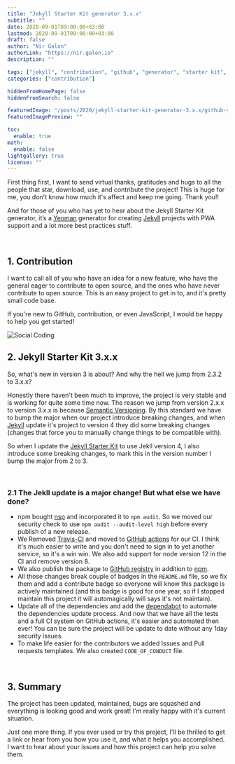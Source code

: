 ```yaml
---
title: "Jekyll Starter Kit generator 3.x.x"
subtitle: ""
date: 2020-09-01T09:00:00+03:00
lastmod: 2020-09-01T09:00:00+03:00
draft: false
author: "Nir Galon"
authorLink: "https://nir.galon.io"
description: ""

tags: ["jekyll", "contribution", "github", "generator", "starter kit", "yeoman", "pwa", "npm"]
categories: ["contribution"]

hiddenFromHomePage: false
hiddenFromSearch: false

featuredImage: "/posts/2020/jekyll-starter-kit-generator-3.x.x/github-social-coding.webp"
featuredImagePreview: ""

toc:
  enable: true
math:
  enable: false
lightgallery: true
license: ""
---
```

First thing first, I want to send virtual thanks, gratitudes and hugs to all the people that star, download, use, and contribute the project! This is huge for me, you don't know how much it's affect and keep me going. Thank you!!

And for those of you who has yet to hear about the Jekyll Starter Kit generator, it’s a [Yeoman](http://yeoman.io/) generator for creating [Jekyll](https://jekyllrb.com/) projects with PWA support and a lot more best practices stuff.

&nbsp;

## 1. Contribution

I want to call all of you who have an idea for a new feature, who have the general eager to contribute to open source, and the ones who have never contribute to open source. This is an easy project to get in to, and it's pretty small code base.

If you're new to GitHub, contribution, or even JavaScript, I would be happy to help you get started!

![Social Coding](/posts/2020/jekyll-starter-kit-generator-3.x.x/hello-world.webp "Social Coding")

## 2. Jekyll Starter Kit 3.x.x

So, what's new in version 3 is about? And why the hell we jump from 2.3.2 to 3.x.x?

Honestly there haven't been much to improve, the project is very stable and is working for quite some time now. The reason we jump from version 2.x.x to version 3.x.x is because [Semantic Versioning](https://semver.org/). By this standard we have to bump the major when our project introduce breaking changes, and when [Jekyll](https://jekyllrb.com/) update it's project to version 4 they did some breaking changes (changes that force you to manually change things to be compatible with).

So when I update the [Jekyll Starter Kit](https://github.com/nirgn975/generator-jekyll-starter-kit) to use Jekll version 4, I also introduce some breaking changes, to mark this in the version number I bump the major from 2 to 3.

&nbsp;

### 2.1 The Jekll update is a major change! But what else we have done?

 * npm bought [nsp](https://github.com/nodesecurity/nsp) and incorporated it to `npm audit`. So we moved our security check to use `npm audit --audit-level high` before every publish of a new release.
 * We Removed [Travis-CI](https://travis-ci.org/) and moved to [GitHub actions](https://github.com/features/actions) for our CI. I think it's much easier to write and you don't need to sign in to yet another service, so it's a win win. We also add support for node version 12 in the CI and remove version 8.
 * We also publish the package to [GitHub registry](https://github.com/features/packages) in addition to [npm](https://www.npmjs.com/package/generator-jekyll-starter-kit).
 * All those changes break couple of badges in the `README.md` file, so we fix them and add a contribute badge so everyone will know this package is actively maintained (and this badge is good for one year, so if I stopped maintain this project it will automagically will says it's not maintain).
 * Update all of the dependencies and add the [dependabot](https://dependabot.com/) to automate the dependencies update process. And now that we have all the tests and a full CI system on GitHub actions, it's easier and automated then ever! You can be sure the project will be update to date without any 1day security issues.
 * To make life easier for the contributors we added Issues and Pull requests templates. We also created `CODE_OF_CONDUCT` file.

&nbsp;

## 3. Summary

The project has been updated, maintained, bugs are squashed and everything is looking good and work great! I'm really happy with it's current situation.

Just one more thing. If you ever used or try this project, I'll be thrilled to get a link or hear from you how you use it, and what it helps you accomplished. I want to hear about your issues and how this project can help you solve them.
